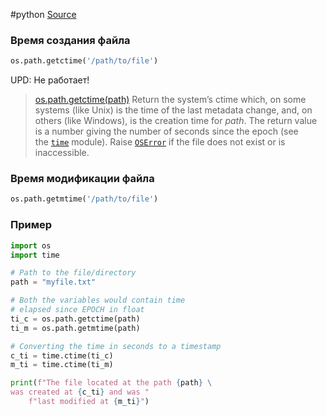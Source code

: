 #python 
[Source](https://www.geeksforgeeks.org/how-to-get-file-creation-and-modification-date-or-time-in-python/)
### Время создания файла
```python
os.path.getctime('/path/to/file')
```
UPD: Не работает!

> [os.path.getctime(path)](https://docs.python.org/3/library/os.path.html#os.path.getctime)
> Return the system’s ctime which, on some systems (like Unix) is the time of the last metadata change, and, on others (like Windows), is the creation time for _path_. The return value is a number giving the number of seconds since the epoch (see the [`time`](https://docs.python.org/3/library/time.html#module-time "time: Time access and conversions.") module). Raise [`OSError`](https://docs.python.org/3/library/exceptions.html#OSError "OSError") if the file does not exist or is inaccessible.
### Время модификации файла
```python
os.path.getmtime('/path/to/file')
```
### Пример
```python
import os
import time

# Path to the file/directory
path = "myfile.txt"

# Both the variables would contain time
# elapsed since EPOCH in float
ti_c = os.path.getctime(path)
ti_m = os.path.getmtime(path)

# Converting the time in seconds to a timestamp
c_ti = time.ctime(ti_c)
m_ti = time.ctime(ti_m)

print(f"The file located at the path {path} \
was created at {c_ti} and was "
	f"last modified at {m_ti}")

```